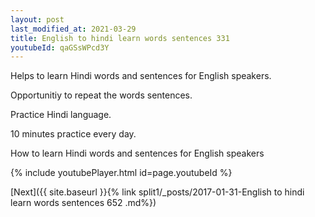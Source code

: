 ```yaml
---
layout: post
last_modified_at: 2021-03-29
title: English to hindi learn words sentences 331 
youtubeId: qaGSsWPcd3Y
---
```

 
 
Helps to learn Hindi words and sentences for English speakers.

Opportunitiy to repeat the words sentences. 

Practice Hindi language. 
 
10 minutes practice every day. 
 
How to learn Hindi words and sentences for English speakers 
 
{% include youtubePlayer.html id=page.youtubeId %}
 
 
[Next]({{ site.baseurl }}{% link  split1/_posts/2017-01-31-English to hindi learn words sentences 652 .md%})
 
